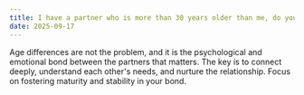 ```yaml
---
title: I have a partner who is more than 30 years older than me, do you have any advice in this case?
date: 2025-09-17
---
```


Age differences are not the problem, and it is the psychological and emotional bond between the partners that matters. The key is to connect deeply, understand each other's needs, and nurture the relationship. Focus on fostering maturity and stability in your bond.
